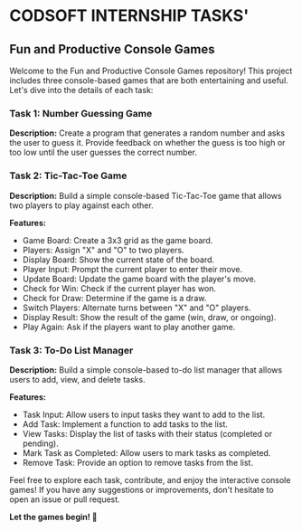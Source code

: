 # CODSOFT INTERNSHIP TASKS'

## Fun and Productive Console Games

Welcome to the Fun and Productive Console Games repository! This project includes three console-based games that are both entertaining and useful. Let's dive into the details of each task:

### Task 1: Number Guessing Game

**Description:**
Create a program that generates a random number and asks the user to guess it. Provide feedback on whether the guess is too high or too low until the user guesses the correct number.

### Task 2: Tic-Tac-Toe Game

**Description:**
Build a simple console-based Tic-Tac-Toe game that allows two players to play against each other.

**Features:**
- Game Board: Create a 3x3 grid as the game board.
- Players: Assign "X" and "O" to two players.
- Display Board: Show the current state of the board.
- Player Input: Prompt the current player to enter their move.
- Update Board: Update the game board with the player's move.
- Check for Win: Check if the current player has won.
- Check for Draw: Determine if the game is a draw.
- Switch Players: Alternate turns between "X" and "O" players.
- Display Result: Show the result of the game (win, draw, or ongoing).
- Play Again: Ask if the players want to play another game.

### Task 3: To-Do List Manager

**Description:**
Build a simple console-based to-do list manager that allows users to add, view, and delete tasks.

**Features:**
- Task Input: Allow users to input tasks they want to add to the list.
- Add Task: Implement a function to add tasks to the list.
- View Tasks: Display the list of tasks with their status (completed or pending).
- Mark Task as Completed: Allow users to mark tasks as completed.
- Remove Task: Provide an option to remove tasks from the list.

Feel free to explore each task, contribute, and enjoy the interactive console games! If you have any suggestions or improvements, don't hesitate to open an issue or pull request.

**Let the games begin! 🚀**
